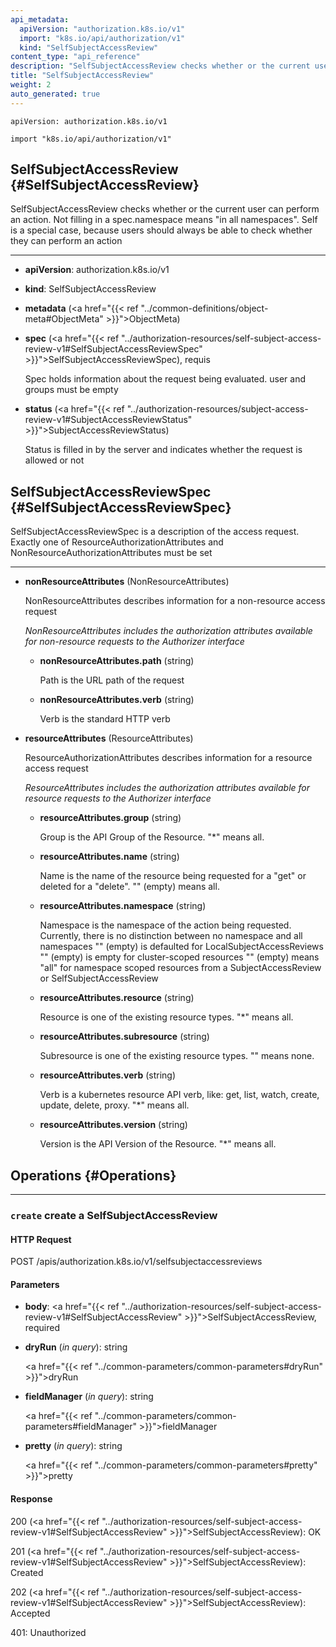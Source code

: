 ```yaml
---
api_metadata:
  apiVersion: "authorization.k8s.io/v1"
  import: "k8s.io/api/authorization/v1"
  kind: "SelfSubjectAccessReview"
content_type: "api_reference"
description: "SelfSubjectAccessReview checks whether or the current user can perform an action."
title: "SelfSubjectAccessReview"
weight: 2
auto_generated: true
---
```


<!--
The file is auto-generated from the Go source code of the component using a generic
[generator](https://github.com/kubernetes-sigs/reference-docs/). To learn how
to generate the reference documentation, please read
[Contributing to the reference documentation](/docs/contribute/generate-ref-docs/).
To update the reference content, please follow the 
[Contributing upstream](/docs/contribute/generate-ref-docs/contribute-upstream/)
guide. You can file document formatting bugs against the
[reference-docs](https://github.com/kubernetes-sigs/reference-docs/) project.
-->

`apiVersion: authorization.k8s.io/v1`

`import "k8s.io/api/authorization/v1"`


## SelfSubjectAccessReview {#SelfSubjectAccessReview}

SelfSubjectAccessReview checks whether or the current user can perform an action.  Not filling in a spec.namespace means "in all namespaces".  Self is a special case, because users should always be able to check whether they can perform an action

<hr>

- **apiVersion**: authorization.k8s.io/v1


- **kind**: SelfSubjectAccessReview


- **metadata** (<a href="{{< ref "../common-definitions/object-meta#ObjectMeta" >}}">ObjectMeta</a>)


- **spec** (<a href="{{< ref "../authorization-resources/self-subject-access-review-v1#SelfSubjectAccessReviewSpec" >}}">SelfSubjectAccessReviewSpec</a>), requis

  Spec holds information about the request being evaluated.  user and groups must be empty

- **status** (<a href="{{< ref "../authorization-resources/subject-access-review-v1#SubjectAccessReviewStatus" >}}">SubjectAccessReviewStatus</a>)

  Status is filled in by the server and indicates whether the request is allowed or not





## SelfSubjectAccessReviewSpec {#SelfSubjectAccessReviewSpec}

SelfSubjectAccessReviewSpec is a description of the access request.  Exactly one of ResourceAuthorizationAttributes and NonResourceAuthorizationAttributes must be set

<hr>

- **nonResourceAttributes** (NonResourceAttributes)

  NonResourceAttributes describes information for a non-resource access request

  <a name="NonResourceAttributes"></a>
  *NonResourceAttributes includes the authorization attributes available for non-resource requests to the Authorizer interface*

  - **nonResourceAttributes.path** (string)

    Path is the URL path of the request

  - **nonResourceAttributes.verb** (string)

    Verb is the standard HTTP verb

- **resourceAttributes** (ResourceAttributes)

  ResourceAuthorizationAttributes describes information for a resource access request

  <a name="ResourceAttributes"></a>
  *ResourceAttributes includes the authorization attributes available for resource requests to the Authorizer interface*

  - **resourceAttributes.group** (string)

    Group is the API Group of the Resource.  "*" means all.

  - **resourceAttributes.name** (string)

    Name is the name of the resource being requested for a "get" or deleted for a "delete". "" (empty) means all.

  - **resourceAttributes.namespace** (string)

    Namespace is the namespace of the action being requested.  Currently, there is no distinction between no namespace and all namespaces "" (empty) is defaulted for LocalSubjectAccessReviews "" (empty) is empty for cluster-scoped resources "" (empty) means "all" for namespace scoped resources from a SubjectAccessReview or SelfSubjectAccessReview

  - **resourceAttributes.resource** (string)

    Resource is one of the existing resource types.  "*" means all.

  - **resourceAttributes.subresource** (string)

    Subresource is one of the existing resource types.  "" means none.

  - **resourceAttributes.verb** (string)

    Verb is a kubernetes resource API verb, like: get, list, watch, create, update, delete, proxy.  "*" means all.

  - **resourceAttributes.version** (string)

    Version is the API Version of the Resource.  "*" means all.





## Operations {#Operations}



<hr>






### `create` create a SelfSubjectAccessReview

#### HTTP Request

POST /apis/authorization.k8s.io/v1/selfsubjectaccessreviews

#### Parameters


- **body**: <a href="{{< ref "../authorization-resources/self-subject-access-review-v1#SelfSubjectAccessReview" >}}">SelfSubjectAccessReview</a>, required

  


- **dryRun** (*in query*): string

  <a href="{{< ref "../common-parameters/common-parameters#dryRun" >}}">dryRun</a>


- **fieldManager** (*in query*): string

  <a href="{{< ref "../common-parameters/common-parameters#fieldManager" >}}">fieldManager</a>


- **pretty** (*in query*): string

  <a href="{{< ref "../common-parameters/common-parameters#pretty" >}}">pretty</a>



#### Response


200 (<a href="{{< ref "../authorization-resources/self-subject-access-review-v1#SelfSubjectAccessReview" >}}">SelfSubjectAccessReview</a>): OK

201 (<a href="{{< ref "../authorization-resources/self-subject-access-review-v1#SelfSubjectAccessReview" >}}">SelfSubjectAccessReview</a>): Created

202 (<a href="{{< ref "../authorization-resources/self-subject-access-review-v1#SelfSubjectAccessReview" >}}">SelfSubjectAccessReview</a>): Accepted

401: Unauthorized

